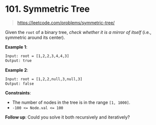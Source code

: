 # 101. Symmetric Tree

> <https://leetcode.com/problems/symmetric-tree/>

Given the `root` of a binary tree, *check whether it is a mirror of itself*
(i.e., symmetric around its center).

**Example 1**:

```txt
Input: root = [1,2,2,3,4,4,3]
Output: true
```

**Example 2**:

```txt
Input: root = [1,2,2,null,3,null,3]
Output: false
```

**Constraints**:

- The number of nodes in the tree is in the range `[1, 1000]`.
- `-100 <= Node.val <= 100`

**Follow up**: Could you solve it both recursively and iteratively?
